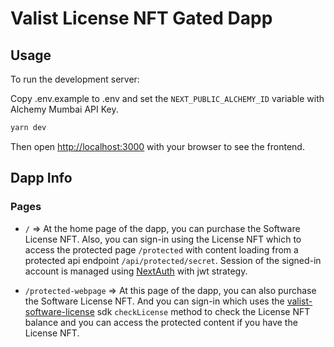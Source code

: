 # Valist License NFT Gated Dapp

## Usage

To run the development server:

Copy .env.example to .env and set the `NEXT_PUBLIC_ALCHEMY_ID` variable with Alchemy Mumbai API Key.

```bash
yarn dev
```

Then open [http://localhost:3000](http://localhost:3000) with your browser to see the frontend.

## Dapp Info

### Pages

- `/` => At the home page of the dapp, you can purchase the Software License NFT. Also, you can sign-in using the License NFT which to access the protected page `/protected` with content loading from a protected api endpoint `/api/protected/secret`. Session of the signed-in account is managed using [NextAuth](https://next-auth.js.org/) with jwt strategy.

- `/protected-webpage` => At this page of the dapp, you can also purchase the Software License NFT. And you can sign-in which uses the [valist-software-license](https://github.com/pawanpaudel93/valist-software-license/tree/main/packages/sdk) sdk `checkLicense` method to check the License NFT balance and you can access the protected content if you have the License NFT.
